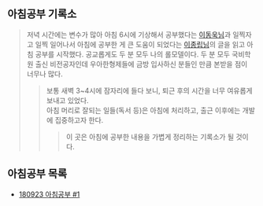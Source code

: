 ## 아침공부 기록소
>저녁 시간에는 변수가 많아 아침 6시에 기상해서 공부했다는 [이동욱님](https://brunch.co.kr/@jojoldu/2)과 일찍자고 일찍 일어나서 아침에 공부한 게 큰 도움이 되었다는 [이종립님](https://github.com/jojoldu/review/tree/master/%EB%B9%84%EC%A0%84%EA%B3%B5_%ED%95%99%EC%9B%90%EC%B6%9C%EC%8B%A0_SI%EA%B0%9C%EB%B0%9C%EC%9E%90_%EC%9C%A0%EB%AA%85%EC%8A%A4%ED%83%80%ED%8A%B8%EC%97%85_%EB%93%A4%EC%96%B4%EA%B0%84ssul)의 글을 읽고 아침 공부를 시작했다. 공교롭게도 두 분 모두 나의 롤모델이다. 두 분 모두 국비학원 출신 비전공자인데 우아한형제들에 금방 입사하신 분들인 만큼 본받을 점이 너무나 많다.
>>보통 새벽 3~4시에 잠자리에 들다 보니, 퇴근 후의 시간을 너무 여유롭게 보내고 있었다.  
>>아침 머리로 잘되는 일들(독서 등)은 아침에 처리하고, 출근 이후에는 개발에 집중하고자 한다.  
>>>이 곳은 아침에 공부한 내용을 가볍게 정리하는 기록소가 될 것이다. 

## 아침공부 목록
- [180923 아침공부 #1](https://github.com/Integerous/TIL/blob/master/Early-Bird/18-09-23.md)
